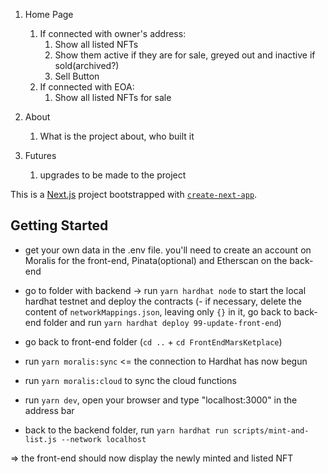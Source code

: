 1. Home Page

   1. If connected with owner's address:
      1. Show all listed NFTs
      2. Show them active if they are for sale, greyed out and inactive if sold(archived?)
      3. Sell Button
   2. If connected with EOA:
      1. Show all listed NFTs for sale

2. About
   1. What is the project about, who built it
3. Futures
   1. upgrades to be made to the project

This is a [Next.js](https://nextjs.org/) project bootstrapped with [`create-next-app`](https://github.com/vercel/next.js/tree/canary/packages/create-next-app).

## Getting Started

- get your own data in the .env file. you'll need to create an account on Moralis for the front-end, Pinata(optional) and Etherscan on the back-end
- go to folder with backend -> run `yarn hardhat node` to start the local hardhat testnet and deploy the contracts
  (- if necessary, delete the content of `networkMappings.json`, leaving only `{}` in it, go back to back-end folder and run `yarn hardhat deploy 99-update-front-end`)
- go back to front-end folder (`cd ..` + `cd FrontEndMarsKetplace`)
- run `yarn moralis:sync` <= the connection to Hardhat has now begun
- run `yarn moralis:cloud` to sync the cloud functions
- run `yarn dev`, open your browser and type "localhost:3000" in the address bar

- back to the backend folder, run `yarn hardhat run scripts/mint-and-list.js --network localhost`

=> the front-end should now display the newly minted and listed NFT

<!-- 
First, run the development server:

```bash
npm run dev
# or
yarn dev
```

Open [http://localhost:3000](http://localhost:3000) with your browser to see the result.

You can start editing the page by modifying `pages/index.js`. The page auto-updates as you edit the file.

[API routes](https://nextjs.org/docs/api-routes/introduction) can be accessed on [http://localhost:3000/api/hello](http://localhost:3000/api/hello). This endpoint can be edited in `pages/api/hello.js`.

The `pages/api` directory is mapped to `/api/*`. Files in this directory are treated as [API routes](https://nextjs.org/docs/api-routes/introduction) instead of React pages.
